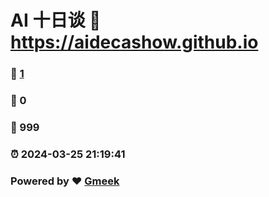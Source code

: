 #  AI 十日谈 :link: https://aidecashow.github.io 
### :page_facing_up: [1](https://aidecashow.github.io/tag.html) 
### :speech_balloon: 0 
### :hibiscus: 999 
### :alarm_clock: 2024-03-25 21:19:41 
### Powered by :heart: [Gmeek](https://github.com/Meekdai/Gmeek)
